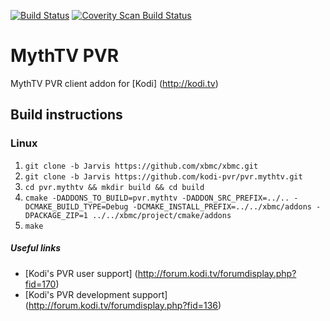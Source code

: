 [![Build Status](https://travis-ci.org/kodi-pvr/pvr.mythtv.svg?branch=Jarvis)](https://travis-ci.org/kodi-pvr/pvr.mythtv)
[![Coverity Scan Build Status](https://scan.coverity.com/projects/5120/badge.svg)](https://scan.coverity.com/projects/5120)

# MythTV PVR
MythTV PVR client addon for [Kodi] (http://kodi.tv)

## Build instructions

### Linux

1. `git clone -b Jarvis https://github.com/xbmc/xbmc.git`
2. `git clone -b Jarvis https://github.com/kodi-pvr/pvr.mythtv.git`
3. `cd pvr.mythtv && mkdir build && cd build`
4. `cmake -DADDONS_TO_BUILD=pvr.mythtv -DADDON_SRC_PREFIX=../.. -DCMAKE_BUILD_TYPE=Debug -DCMAKE_INSTALL_PREFIX=../../xbmc/addons -DPACKAGE_ZIP=1 ../../xbmc/project/cmake/addons`
5. `make`

##### Useful links

* [Kodi's PVR user support] (http://forum.kodi.tv/forumdisplay.php?fid=170)
* [Kodi's PVR development support] (http://forum.kodi.tv/forumdisplay.php?fid=136)
